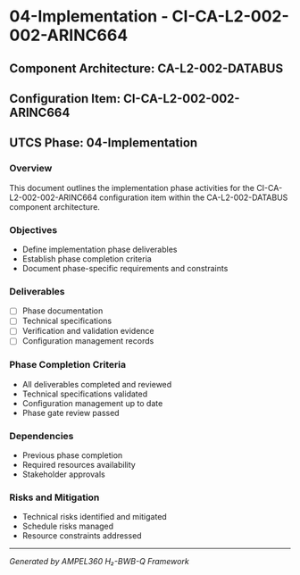 # 04-Implementation - CI-CA-L2-002-002-ARINC664

## Component Architecture: CA-L2-002-DATABUS
## Configuration Item: CI-CA-L2-002-002-ARINC664
## UTCS Phase: 04-Implementation

### Overview
This document outlines the implementation phase activities for the CI-CA-L2-002-002-ARINC664 configuration item within the CA-L2-002-DATABUS component architecture.

### Objectives
- Define implementation phase deliverables
- Establish phase completion criteria
- Document phase-specific requirements and constraints

### Deliverables
- [ ] Phase documentation
- [ ] Technical specifications
- [ ] Verification and validation evidence
- [ ] Configuration management records

### Phase Completion Criteria
- All deliverables completed and reviewed
- Technical specifications validated
- Configuration management up to date
- Phase gate review passed

### Dependencies
- Previous phase completion
- Required resources availability
- Stakeholder approvals

### Risks and Mitigation
- Technical risks identified and mitigated
- Schedule risks managed
- Resource constraints addressed

---
*Generated by AMPEL360 H₂-BWB-Q Framework*
